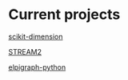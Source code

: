 # Current projects

[scikit-dimension](https://github.com/scikit-learn-contrib/scikit-dimension)

[STREAM2](https://github.com/pinellolab/STREAM2)

[elpigraph-python](https://github.com/j-bac/elpigraph-python)

<!--
**j-bac/j-bac** is a ✨ _special_ ✨ repository because its `README.md` (this file) appears on your GitHub profile.

Here are some ideas to get you started:

- 🔭 I’m currently working on ...
- 🌱 I’m currently learning ...
- 👯 I’m looking to collaborate on ...
- 🤔 I’m looking for help with ...
- 💬 Ask me about ...
- 📫 How to reach me: ...
- 😄 Pronouns: ...
- ⚡ Fun fact: ...
-->

